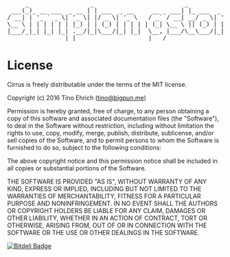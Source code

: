 <pre>
     _                 _                         _
 ___(_)_ __ ___  _ __ | | ___  _ __     __ _ ___| |_ ___  _ __ __ _  __ _  ___
/ __| | '_ ` _ \| '_ \| |/ _ \| '_ \   / _` / __| __/ _ \| '__/ _` |/ _` |/ _ \
\__ \ | | | | | | |_) | | (_) | | | | | (_| \__ \ || (_) | | | (_| | (_| |  __/
|___/_|_| |_| |_| .__/|_|\___/|_| |_|  \__, |___/\__\___/|_|  \__,_|\__, |\___|
                |_|                    |___/                        |___/
</pre>

# License
Cirrus is freely distributable under the terms of the MIT license.

Copyright (c) 2016 Tino Ehrich ([tino@bigpun.me](mailto:tino@bigpun.me))

Permission is hereby granted, free of charge, to any person obtaining a copy of this software and associated documentation files (the "Software"), to deal in the Software without restriction, including without limitation the rights to use, copy, modify, merge, publish, distribute, sublicense, and/or sell copies of the Software, and to permit persons to whom the Software is furnished to do so, subject to the following conditions:

The above copyright notice and this permission notice shall be included in all copies or substantial portions of the Software.

THE SOFTWARE IS PROVIDED "AS IS", WITHOUT WARRANTY OF ANY KIND, EXPRESS OR IMPLIED, INCLUDING BUT NOT LIMITED TO THE WARRANTIES OF MERCHANTABILITY, FITNESS FOR A PARTICULAR PURPOSE AND NONINFRINGEMENT. IN NO EVENT SHALL THE AUTHORS OR COPYRIGHT HOLDERS BE LIABLE FOR ANY CLAIM, DAMAGES OR OTHER LIABILITY, WHETHER IN AN ACTION OF CONTRACT, TORT OR OTHERWISE, ARISING FROM, OUT OF OR IN CONNECTION WITH THE SOFTWARE OR THE USE OR OTHER DEALINGS IN THE SOFTWARE.

[![Bitdeli Badge](https://d2weczhvl823v0.cloudfront.net/fightbulc/simplon_gplus/trend.png)](https://bitdeli.com/free "Bitdeli Badge")

